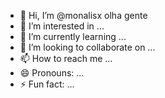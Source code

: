 - 👋 Hi, I’m @monalisx olha gente
- 👀 I’m interested in ...
- 🌱 I’m currently learning ...
- 💞️ I’m looking to collaborate on ...
- 📫 How to reach me ...
- 😄 Pronouns: ...
- ⚡ Fun fact: ...

<!---
monalisx/monalisx is a ✨ special ✨ repository because its `README.md` (this file) appears on your GitHub profile.
You can click the Preview link to take a look at your changes.
--->
